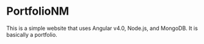 # PortfolioNM
This is a simple website that uses Angular v4.0, Node.js, and MongoDB. It is basically a portfolio.
